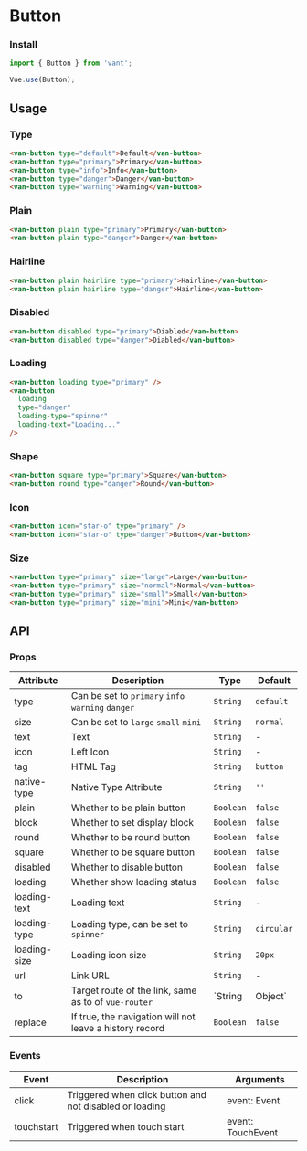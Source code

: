 # Button

### Install

``` javascript
import { Button } from 'vant';

Vue.use(Button);
```

## Usage

### Type

```html
<van-button type="default">Default</van-button>
<van-button type="primary">Primary</van-button>
<van-button type="info">Info</van-button>
<van-button type="danger">Danger</van-button>
<van-button type="warning">Warning</van-button>
```

### Plain

```html
<van-button plain type="primary">Primary</van-button>
<van-button plain type="danger">Danger</van-button>
```

### Hairline

```html
<van-button plain hairline type="primary">Hairline</van-button>
<van-button plain hairline type="danger">Hairline</van-button>
```

### Disabled

```html
<van-button disabled type="primary">Diabled</van-button>
<van-button disabled type="danger">Diabled</van-button>
```

### Loading

```html 
<van-button loading type="primary" />
<van-button
  loading
  type="danger"
  loading-type="spinner"
  loading-text="Loading..."
/>
```

### Shape

```html 
<van-button square type="primary">Square</van-button>
<van-button round type="danger">Round</van-button>
```

### Icon

```html 
<van-button icon="star-o" type="primary" />
<van-button icon="star-o" type="danger">Button</van-button>
```

### Size

```html 
<van-button type="primary" size="large">Large</van-button>
<van-button type="primary" size="normal">Normal</van-button>
<van-button type="primary" size="small">Small</van-button>
<van-button type="primary" size="mini">Mini</van-button>
```

## API

### Props

| Attribute | Description | Type | Default |
|------|------|------|------|
| type | Can be set to `primary` `info` `warning` `danger` | `String` | `default` |
| size | Can be set to `large` `small` `mini` | `String` | `normal` |
| text | Text | `String` | - |
| icon | Left Icon | `String` | - |
| tag | HTML Tag | `String` | `button` |
| native-type | Native Type Attribute | `String` | `''` |
| plain | Whether to be plain button | `Boolean` | `false` |
| block | Whether to set display block | `Boolean` | `false` |
| round | Whether to be round button | `Boolean` | `false` |
| square | Whether to be square button | `Boolean` | `false` |
| disabled | Whether to disable button | `Boolean` | `false` |
| loading | Whether show loading status | `Boolean` | `false` |
| loading-text | Loading text | `String` | - |
| loading-type | Loading type, can be set to `spinner` | `String` | `circular` |
| loading-size | Loading icon size | `String` | `20px` |
| url | Link URL | `String` | - |
| to | Target route of the link, same as to of `vue-router` | `String | Object` | - |
| replace | If true, the navigation will not leave a history record | `Boolean` | `false` |

### Events

| Event | Description | Arguments |
|------|------|------|
| click | Triggered when click button and not disabled or loading | event: Event |
| touchstart | Triggered when touch start | event: TouchEvent |
